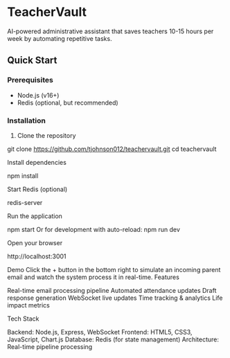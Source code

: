 # TeacherVault

AI-powered administrative assistant that saves teachers 10-15 hours per week by automating repetitive tasks.

## Quick Start

### Prerequisites
- Node.js (v16+)
- Redis (optional, but recommended)

### Installation

1. Clone the repository

git clone https://github.com/tjohnson012/teachervault.git
cd teachervault

Install dependencies

npm install

Start Redis (optional)

redis-server

Run the application

npm start
Or for development with auto-reload:
npm run dev

Open your browser

http://localhost:3001

Demo
Click the + button in the bottom right to simulate an incoming parent email and watch the system process it in real-time.
Features

Real-time email processing pipeline
Automated attendance updates
Draft response generation
WebSocket live updates
Time tracking & analytics
Life impact metrics

Tech Stack

Backend: Node.js, Express, WebSocket
Frontend: HTML5, CSS3, JavaScript, Chart.js
Database: Redis (for state management)
Architecture: Real-time pipeline processing

